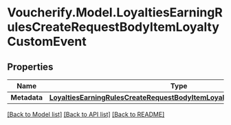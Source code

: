 # Voucherify.Model.LoyaltiesEarningRulesCreateRequestBodyItemLoyaltyCustomEvent

## Properties

Name | Type | Description | Notes
------------ | ------------- | ------------- | -------------
**Metadata** | [**LoyaltiesEarningRulesCreateRequestBodyItemLoyaltyCustomEventMetadata**](LoyaltiesEarningRulesCreateRequestBodyItemLoyaltyCustomEventMetadata.md) |  | [optional] 

[[Back to Model list]](../../README.md#documentation-for-models) [[Back to API list]](../../README.md#documentation-for-api-endpoints) [[Back to README]](../../README.md)

